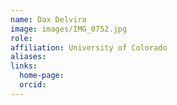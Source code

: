 ```yaml
---
name: Dax Delvira
image: images/IMG_0752.jpg
role: 
affiliation: University of Colorado
aliases:
links:
  home-page: 
  orcid: 
---
```



